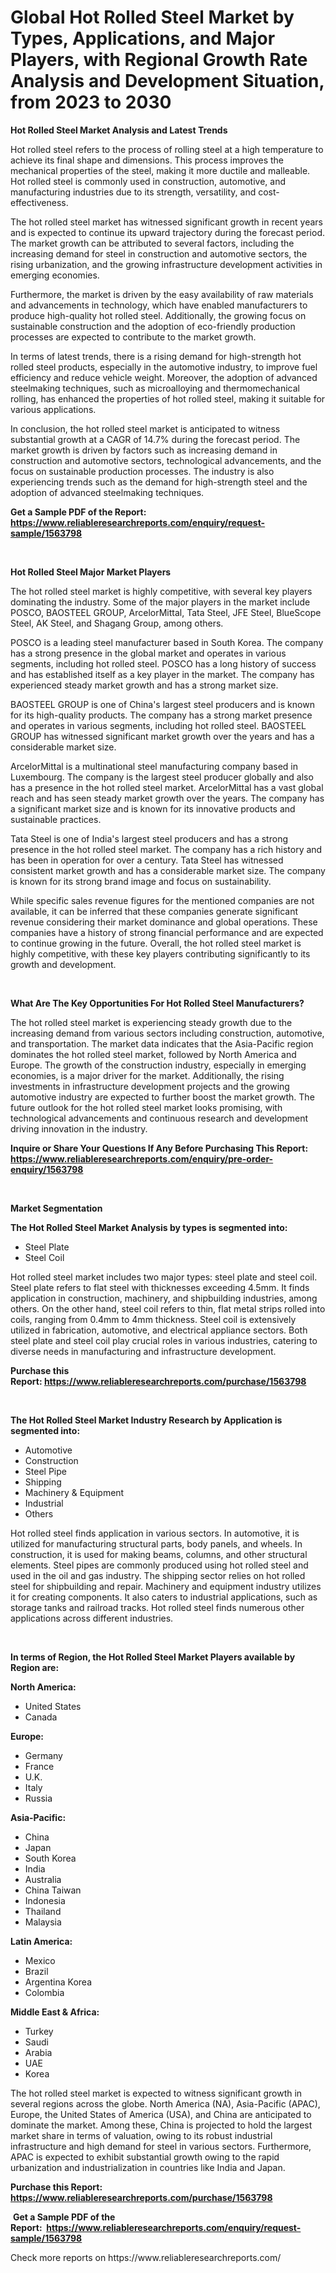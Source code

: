 <p><h1>Global Hot Rolled Steel Market by Types, Applications, and Major Players, with Regional Growth Rate Analysis and Development Situation, from 2023 to 2030</h1></p><p><strong>Hot Rolled Steel Market Analysis and Latest Trends</strong></p>
<p><p>Hot rolled steel refers to the process of rolling steel at a high temperature to achieve its final shape and dimensions. This process improves the mechanical properties of the steel, making it more ductile and malleable. Hot rolled steel is commonly used in construction, automotive, and manufacturing industries due to its strength, versatility, and cost-effectiveness.</p><p>The hot rolled steel market has witnessed significant growth in recent years and is expected to continue its upward trajectory during the forecast period. The market growth can be attributed to several factors, including the increasing demand for steel in construction and automotive sectors, the rising urbanization, and the growing infrastructure development activities in emerging economies.</p><p>Furthermore, the market is driven by the easy availability of raw materials and advancements in technology, which have enabled manufacturers to produce high-quality hot rolled steel. Additionally, the growing focus on sustainable construction and the adoption of eco-friendly production processes are expected to contribute to the market growth.</p><p>In terms of latest trends, there is a rising demand for high-strength hot rolled steel products, especially in the automotive industry, to improve fuel efficiency and reduce vehicle weight. Moreover, the adoption of advanced steelmaking techniques, such as microalloying and thermomechanical rolling, has enhanced the properties of hot rolled steel, making it suitable for various applications.</p><p>In conclusion, the hot rolled steel market is anticipated to witness substantial growth at a CAGR of 14.7% during the forecast period. The market growth is driven by factors such as increasing demand in construction and automotive sectors, technological advancements, and the focus on sustainable production processes. The industry is also experiencing trends such as the demand for high-strength steel and the adoption of advanced steelmaking techniques.</p></p>
<p><strong>Get a Sample PDF of the Report:&nbsp; <a href="https://www.reliableresearchreports.com/enquiry/request-sample/1563798">https://www.reliableresearchreports.com/enquiry/request-sample/1563798</a></strong></p>
<p>&nbsp;</p>
<p><strong>Hot Rolled Steel Major Market Players</strong></p>
<p><p>The hot rolled steel market is highly competitive, with several key players dominating the industry. Some of the major players in the market include POSCO, BAOSTEEL GROUP, ArcelorMittal, Tata Steel, JFE Steel, BlueScope Steel, AK Steel, and Shagang Group, among others.</p><p>POSCO is a leading steel manufacturer based in South Korea. The company has a strong presence in the global market and operates in various segments, including hot rolled steel. POSCO has a long history of success and has established itself as a key player in the market. The company has experienced steady market growth and has a strong market size.</p><p>BAOSTEEL GROUP is one of China's largest steel producers and is known for its high-quality products. The company has a strong market presence and operates in various segments, including hot rolled steel. BAOSTEEL GROUP has witnessed significant market growth over the years and has a considerable market size.</p><p>ArcelorMittal is a multinational steel manufacturing company based in Luxembourg. The company is the largest steel producer globally and also has a presence in the hot rolled steel market. ArcelorMittal has a vast global reach and has seen steady market growth over the years. The company has a significant market size and is known for its innovative products and sustainable practices.</p><p>Tata Steel is one of India's largest steel producers and has a strong presence in the hot rolled steel market. The company has a rich history and has been in operation for over a century. Tata Steel has witnessed consistent market growth and has a considerable market size. The company is known for its strong brand image and focus on sustainability.</p><p>While specific sales revenue figures for the mentioned companies are not available, it can be inferred that these companies generate significant revenue considering their market dominance and global operations. These companies have a history of strong financial performance and are expected to continue growing in the future. Overall, the hot rolled steel market is highly competitive, with these key players contributing significantly to its growth and development.</p></p>
<p>&nbsp;</p>
<p><strong>What Are The Key Opportunities For Hot Rolled Steel Manufacturers?</strong></p>
<p><p>The hot rolled steel market is experiencing steady growth due to the increasing demand from various sectors including construction, automotive, and transportation. The market data indicates that the Asia-Pacific region dominates the hot rolled steel market, followed by North America and Europe. The growth of the construction industry, especially in emerging economies, is a major driver for the market. Additionally, the rising investments in infrastructure development projects and the growing automotive industry are expected to further boost the market growth. The future outlook for the hot rolled steel market looks promising, with technological advancements and continuous research and development driving innovation in the industry.</p></p>
<p><strong>Inquire or Share Your Questions If Any Before Purchasing This Report: <a href="https://www.reliableresearchreports.com/enquiry/pre-order-enquiry/1563798">https://www.reliableresearchreports.com/enquiry/pre-order-enquiry/1563798</a></strong></p>
<p>&nbsp;</p>
<p><strong>Market Segmentation</strong></p>
<p><strong>The Hot Rolled Steel Market Analysis by types is segmented into:</strong></p>
<p><ul><li>Steel Plate</li><li>Steel Coil</li></ul></p>
<p><p>Hot rolled steel market includes two major types: steel plate and steel coil. Steel plate refers to flat steel with thicknesses exceeding 4.5mm. It finds application in construction, machinery, and shipbuilding industries, among others. On the other hand, steel coil refers to thin, flat metal strips rolled into coils, ranging from 0.4mm to 4mm thickness. Steel coil is extensively utilized in fabrication, automotive, and electrical appliance sectors. Both steel plate and steel coil play crucial roles in various industries, catering to diverse needs in manufacturing and infrastructure development.</p></p>
<p><strong>Purchase this Report:&nbsp;<a href="https://www.reliableresearchreports.com/purchase/1563798">https://www.reliableresearchreports.com/purchase/1563798</a></strong></p>
<p>&nbsp;</p>
<p><strong>The Hot Rolled Steel Market Industry Research by Application is segmented into:</strong></p>
<p><ul><li>Automotive</li><li>Construction</li><li>Steel Pipe</li><li>Shipping</li><li>Machinery & Equipment</li><li>Industrial</li><li>Others</li></ul></p>
<p><p>Hot rolled steel finds application in various sectors. In automotive, it is utilized for manufacturing structural parts, body panels, and wheels. In construction, it is used for making beams, columns, and other structural elements. Steel pipes are commonly produced using hot rolled steel and used in the oil and gas industry. The shipping sector relies on hot rolled steel for shipbuilding and repair. Machinery and equipment industry utilizes it for creating components. It also caters to industrial applications, such as storage tanks and railroad tracks. Hot rolled steel finds numerous other applications across different industries.</p></p>
<p>&nbsp;</p>
<p><strong>In terms of Region, the Hot Rolled Steel Market Players available by Region are:</strong></p>
<p>
    <p> <strong> North America: </strong>
        <ul>
            <li>United States</li>
            <li>Canada</li>
        </ul>
        </p> 
    <p> <strong> Europe: </strong>
        <ul>
            <li>Germany</li>
            <li>France</li>
            <li>U.K.</li>
            <li>Italy</li>
            <li>Russia</li>
        </ul>
        </p> 
    <p> <strong> Asia-Pacific: </strong>
        <ul>
            <li>China</li>
            <li>Japan</li>
            <li>South Korea</li>
            <li>India</li>
            <li>Australia</li>
            <li>China Taiwan</li>
            <li>Indonesia</li>
            <li>Thailand</li>
            <li>Malaysia</li>
        </ul>
        </p> 
    <p> <strong> Latin America: </strong>
        <ul>
            <li>Mexico</li>
            <li>Brazil</li>
            <li>Argentina Korea</li>
            <li>Colombia</li>
        </ul>
        </p> 
    <p> <strong> Middle East & Africa: </strong>
        <ul>
            <li>Turkey</li>
            <li>Saudi</li>
            <li>Arabia</li>
            <li>UAE</li>
            <li>Korea</li>
        </ul>
    </p>
    </p>
<p><p>The hot rolled steel market is expected to witness significant growth in several regions across the globe. North America (NA), Asia-Pacific (APAC), Europe, the United States of America (USA), and China are anticipated to dominate the market. Among these, China is projected to hold the largest market share in terms of valuation, owing to its robust industrial infrastructure and high demand for steel in various sectors. Furthermore, APAC is expected to exhibit substantial growth owing to the rapid urbanization and industrialization in countries like India and Japan.</p></p>
<p><strong>Purchase this Report: <a href="https://www.reliableresearchreports.com/purchase/1563798">https://www.reliableresearchreports.com/purchase/1563798</a></strong></p>
<p>&nbsp;<strong>Get a Sample PDF of the Report:&nbsp;&nbsp;<a href="https://www.reliableresearchreports.com/enquiry/request-sample/1563798">https://www.reliableresearchreports.com/enquiry/request-sample/1563798</a></strong></p>
<p><strong></strong></p>
<p>Check more reports on https://www.reliableresearchreports.com/</p>